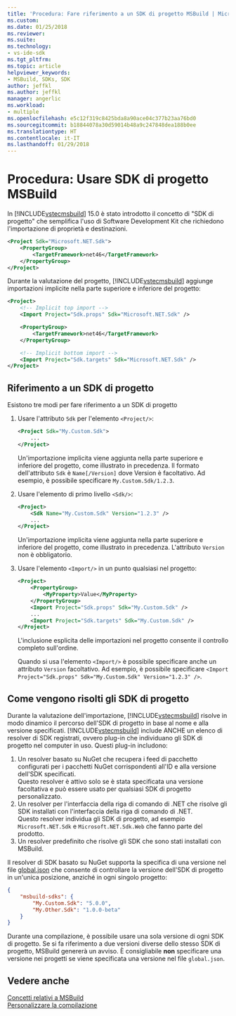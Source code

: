 ```yaml
---
title: 'Procedura: Fare riferimento a un SDK di progetto MSBuild | Microsoft Docs'
ms.custom: 
ms.date: 01/25/2018
ms.reviewer: 
ms.suite: 
ms.technology:
- vs-ide-sdk
ms.tgt_pltfrm: 
ms.topic: article
helpviewer_keywords:
- MSBuild, SDKs, SDK
author: jeffkl
ms.author: jeffkl
manager: angerlic
ms.workload:
- multiple
ms.openlocfilehash: e5c12f319c8425bda8a90ace04c377b23aa76bd0
ms.sourcegitcommit: b18844078a30d59014b48a9c247848dea188b0ee
ms.translationtype: HT
ms.contentlocale: it-IT
ms.lasthandoff: 01/29/2018
---
```

# <a name="how-to-use-msbuild-project-sdks"></a>Procedura: Usare SDK di progetto MSBuild
In [!INCLUDE[vstecmsbuild](../extensibility/internals/includes/vstecmsbuild_md.md)] 15.0 è stato introdotto il concetto di "SDK di progetto" che semplifica l'uso di Software Development Kit che richiedono l'importazione di proprietà e destinazioni.

```xml
<Project Sdk="Microsoft.NET.Sdk">
    <PropertyGroup>
        <TargetFramework>net46</TargetFramework>
    </PropertyGroup>
</Project>
```  
  
Durante la valutazione del progetto, [!INCLUDE[vstecmsbuild](../extensibility/internals/includes/vstecmsbuild_md.md)] aggiunge importazioni implicite nella parte superiore e inferiore del progetto:

```xml
<Project>
    <!-- Implicit top import -->
    <Import Project="Sdk.props" Sdk="Microsoft.NET.Sdk" />

    <PropertyGroup>
        <TargetFramework>net46</TargetFramework>
    </PropertyGroup>

    <!-- Implicit bottom import -->
    <Import Project="Sdk.targets" Sdk="Microsoft.NET.Sdk" />
</Project>  
```  

## <a name="referencing-a-project-sdk"></a>Riferimento a un SDK di progetto
 Esistono tre modi per fare riferimento a un SDK di progetto

1. Usare l'attributo `Sdk` per l'elemento `<Project/>`:
    ```xml
    <Project Sdk="My.Custom.Sdk">
        ...
    </Project>
    ```
    Un'importazione implicita viene aggiunta nella parte superiore e inferiore del progetto, come illustrato in precedenza.  Il formato dell'attributo `Sdk` è `Name[/Version]` dove Version è facoltativo.  Ad esempio, è possibile specificare `My.Custom.Sdk/1.2.3`.

2. Usare l'elemento di primo livello `<Sdk/>`:
    ```xml
    <Project>
        <Sdk Name="My.Custom.Sdk" Version="1.2.3" />
        ...
    </Project>
   ```
   Un'importazione implicita viene aggiunta nella parte superiore e inferiore del progetto, come illustrato in precedenza.  L'attributo `Version` non è obbligatorio.

3. Usare l'elemento `<Import/>` in un punto qualsiasi nel progetto:
    ```xml
    <Project>
        <PropertyGroup>
            <MyProperty>Value</MyProperty>
        </PropertyGroup>
        <Import Project="Sdk.props" Sdk="My.Custom.Sdk" />
        ...
        <Import Project="Sdk.targets" Sdk="My.Custom.Sdk" />
    </Project>
   ```
   L'inclusione esplicita delle importazioni nel progetto consente il controllo completo sull'ordine.

   Quando si usa l'elemento `<Import/>` è possibile specificare anche un attributo `Version` facoltativo.  Ad esempio, è possibile specificare `<Import Project="Sdk.props" Sdk="My.Custom.Sdk" Version="1.2.3" />`.

## <a name="how-project-sdks-are-resolved"></a>Come vengono risolti gli SDK di progetto
Durante la valutazione dell'importazione, [!INCLUDE[vstecmsbuild](../extensibility/internals/includes/vstecmsbuild_md.md)] risolve in modo dinamico il percorso dell'SDK di progetto in base al nome e alla versione specificati.  [!INCLUDE[vstecmsbuild](../extensibility/internals/includes/vstecmsbuild_md.md)] include ANCHE un elenco di resolver di SDK registrati, ovvero plug-in che individuano gli SDK di progetto nel computer in uso.  Questi plug-in includono:

1. Un resolver basato su NuGet che recupera i feed di pacchetto configurati per i pacchetti NuGet corrispondenti all'ID e alla versione dell'SDK specificati.<br/>
   Questo resolver è attivo solo se è stata specificata una versione facoltativa e può essere usato per qualsiasi SDK di progetto personalizzato.  
2. Un resolver per l'interfaccia della riga di comando di .NET che risolve gli SDK installati con l'interfaccia della riga di comando di .NET.<br/>
   Questo resolver individua gli SDK di progetto, ad esempio `Microsoft.NET.Sdk` e `Microsoft.NET.Sdk.Web` che fanno parte del prodotto.
3. Un resolver predefinito che risolve gli SDK che sono stati installati con MSBuild.

Il resolver di SDK basato su NuGet supporta la specifica di una versione nel file [global.json](https://docs.microsoft.com/en-us/dotnet/core/tools/global-json) che consente di controllare la versione dell'SDK di progetto in un'unica posizione, anziché in ogni singolo progetto:

```json
{
    "msbuild-sdks": {
        "My.Custom.Sdk": "5.0.0",
        "My.Other.Sdk": "1.0.0-beta"
    }
}
```
Durante una compilazione, è possibile usare una sola versione di ogni SDK di progetto.  Se si fa riferimento a due versioni diverse dello stesso SDK di progetto, MSBuild genererà un avviso.  È consigliabile **non** specificare una versione nei progetti se viene specificata una versione nel file `global.json`.  

## <a name="see-also"></a>Vedere anche  
 [Concetti relativi a MSBuild](../msbuild/msbuild-concepts.md)   
 [Personalizzare la compilazione](../msbuild/customize-your-build.md)   
